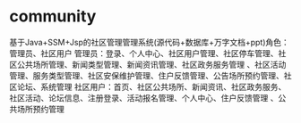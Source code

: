 # community
基于Java+SSM+Jsp的社区管理管理系统(源代码+数据库+万字文档+ppt)角色：管理员、社区用户  管理员：登录、个人中心、社区用户管理、社区停车管理、社区公共场所管理、新闻类型管理、新闻资讯管理、社区政务服务管理 、社区活动管理、服务类型管理、社区安保维护管理、住户反馈管理、公告场所预约管理、社区论坛、系统管理  社区用户：首页、社区公共场所、新闻资讯、社区政务服务、社区活动、论坛信息、注册登录、活动报名管理、个人中心、住户反馈管理 、公共场所预约管理
